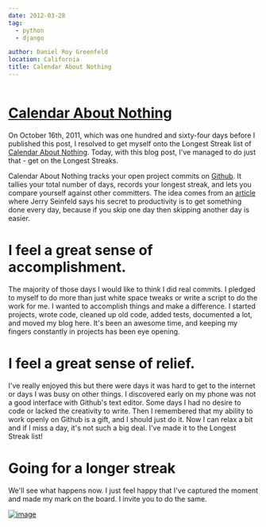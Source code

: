 ```yaml
---
date: 2012-03-28
tag:
  - python
  - django

author: Daniel Roy Greenfeld
location: California
title: Calendar About Nothing
---
```


<div class="twelve wide column">
  <h1 class="ui block header">
    <div class="content">
      <a href="/calendar-about-nothing ">Calendar About Nothing</a>
    </div>
  </h1>
  <p>
    On October 16th, 2011, which was one hundred and sixty-four days before I
    published this post, I resolved to get myself onto the Longest Streak list
    of
    <a href="http://calendaraboutnothing.com/" target="_blank"
      >Calendar About Nothing</a
    >. Today, with this blog post, I've managed to do just that - get on the
    Longest Streaks.
  </p>
  <p>
    Calendar About Nothing tracks your open project commits on
    <a href="http://github.com" target="_blank">Github</a>. It tallies your
    total number of days, records your longest streak, and lets you compare
    yourself against other committers. The idea comes from an
    <a
      href="http://lifehacker.com/281626/jerry-seinfelds-productivity-secret?tag=softwaremotivation"
      target="_blank"
      >article</a
    >
    where Jerry Seinfeld says his secret to productivity is to get something
    done every day, because if you skip one day then skipping another day is
    easier.
  </p>
  <h1 id="i-feel-a-great-sense-of-accomplishment">
    I feel a great sense of accomplishment.
  </h1>
  <p>
    The majority of those days I would like to think I did real commits. I
    pledged to myself to do more than just white space tweaks or write a script
    to do the work for me. I wanted to accomplish things and make a difference.
    I started projects, wrote code, cleaned up old code, added tests, documented
    a lot, and moved my blog here. It's been an awesome time, and keeping my
    fingers constantly in projects has been eye opening.
  </p>
  <h1 id="i-feel-a-great-sense-of-relief">I feel a great sense of relief.</h1>
  <p>
    I've really enjoyed this but there were days it was hard to get to the
    internet or days I was busy on other things. I discovered early on my phone
    was not a good interface with Github's text editor. Some days I had no
    desire to code or lacked the creativity to write. Then I remembered that my
    ability to work openly on Github is a gift, and I should just do it. Now I
    can relax a bit and if I miss a day, it's not such a big deal. I've made it
    to the Longest Streak list!
  </p>
  <h1 id="going-for-a-longer-streak">Going for a longer streak</h1>
  <p>
    We'll see what happens now. I just feel happy that I've captured the moment
    and made my mark on the board. I invite you to do the same.
  </p>
  <p>
    <a
      href="http://www.flickr.com/photos/pydanny/7024690837/in/photostream/"
      target="_blank"
      ><img
        alt="image"
        src="http://farm7.staticflickr.com/6216/7024690837_0974c93f63_o.png"
    /></a>
  </p>   
</div>
